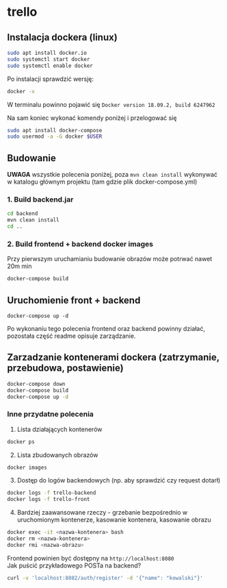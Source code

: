 # trello
## Instalacja dockera (linux)
```bash
sudo apt install docker.io
sudo systemctl start docker
sudo systemctl enable docker
```
Po instalacji sprawdzić wersję:
```bash
docker -v
```
W terminalu powinno pojawić się `Docker version 18.09.2, build 6247962`

Na sam koniec wykonać komendy poniżej i przelogować się
```bash
sudo apt install docker-compose
sudo usermod -a -G docker $USER
```

## Budowanie

**UWAGA** wszystkie polecenia poniżej, poza `mvn clean install` wykonywać w katalogu głównym projektu (tam gdzie plik docker-compose.yml)

### 1. Build backend.jar

```bash
cd backend
mvn clean install
cd ..
```

### 2. Build frontend + backend  docker images
Przy pierwszym uruchamianiu budowanie obrazów może potrwać nawet 20m min
```bash
docker-compose build
```
## Uruchomienie front + backend
```
docker-compose up -d
```

Po wykonaniu tego polecenia frontend oraz backend powinny działać, pozostała część readme opisuje zarządzanie.

## Zarzadzanie kontenerami dockera (zatrzymanie, przebudowa, postawienie)
```bash
docker-compose down
docker-compose build
docker-compose up -d
```
### Inne przydatne polecenia
1. Lista działających kontenerów
```bash
docker ps
```

2. Lista zbudowanych obrazów
```bash
docker images
```
3. Dostęp do logów backendowych (np. aby sprawdzić czy request dotarł)
```bash
docker logs -f trello-backend
docker logs -f trello-front
```
4. Bardziej zaawansowane rzeczy - grzebanie bezpośrednio w uruchomionym kontenerze, kasowanie kontenera, kasowanie obrazu
```bash
docker exec -it <nazwa-kontenera> bash
docker rm <nazwa-kontenera>
docker rmi <nazwa-obrazu>
```



Frontend powinien być dostępny na `http://localhost:8080`  
Jak puścić przykładowego POSTa na backend?
```bash
curl -v 'localhost:8082/auth/register' -d '{"name": "kowalski"}'
```
